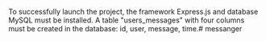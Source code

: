 To successfully launch the project, the framework Express.js and database MySQL must be installed. 
A table "users_messages" with four columns must be created in the database: id, user, message, time.# messanger
